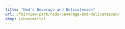 ```yaml
---
title: "Ned's Beverage and Delicatessen"
url: /fairview-park/neds-beverage-and-delicatessen/
shop: Lebensmittel
---
```

